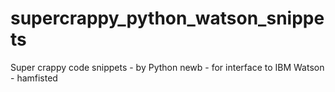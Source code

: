 # supercrappy_python_watson_snippets
Super crappy code snippets - by Python newb - for interface to IBM Watson - hamfisted
